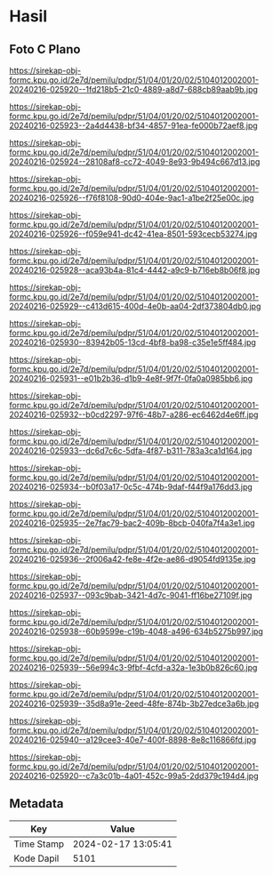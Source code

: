 # Hasil

## Foto C Plano

https://sirekap-obj-formc.kpu.go.id/2e7d/pemilu/pdpr/51/04/01/20/02/5104012002001-20240216-025920--1fd218b5-21c0-4889-a8d7-688cb89aab9b.jpg

https://sirekap-obj-formc.kpu.go.id/2e7d/pemilu/pdpr/51/04/01/20/02/5104012002001-20240216-025923--2a4d4438-bf34-4857-91ea-fe000b72aef8.jpg

https://sirekap-obj-formc.kpu.go.id/2e7d/pemilu/pdpr/51/04/01/20/02/5104012002001-20240216-025924--28108af8-cc72-4049-8e93-9b494c667d13.jpg

https://sirekap-obj-formc.kpu.go.id/2e7d/pemilu/pdpr/51/04/01/20/02/5104012002001-20240216-025926--f76f8108-90d0-404e-9ac1-a1be2f25e00c.jpg

https://sirekap-obj-formc.kpu.go.id/2e7d/pemilu/pdpr/51/04/01/20/02/5104012002001-20240216-025926--f059e941-dc42-41ea-8501-593cecb53274.jpg

https://sirekap-obj-formc.kpu.go.id/2e7d/pemilu/pdpr/51/04/01/20/02/5104012002001-20240216-025928--aca93b4a-81c4-4442-a9c9-b716eb8b06f8.jpg

https://sirekap-obj-formc.kpu.go.id/2e7d/pemilu/pdpr/51/04/01/20/02/5104012002001-20240216-025929--c413d615-400d-4e0b-aa04-2df373804db0.jpg

https://sirekap-obj-formc.kpu.go.id/2e7d/pemilu/pdpr/51/04/01/20/02/5104012002001-20240216-025930--83942b05-13cd-4bf8-ba98-c35e1e5ff484.jpg

https://sirekap-obj-formc.kpu.go.id/2e7d/pemilu/pdpr/51/04/01/20/02/5104012002001-20240216-025931--e01b2b36-d1b9-4e8f-9f7f-0fa0a0985bb6.jpg

https://sirekap-obj-formc.kpu.go.id/2e7d/pemilu/pdpr/51/04/01/20/02/5104012002001-20240216-025932--b0cd2297-97f6-48b7-a286-ec6462d4e6ff.jpg

https://sirekap-obj-formc.kpu.go.id/2e7d/pemilu/pdpr/51/04/01/20/02/5104012002001-20240216-025933--dc6d7c6c-5dfa-4f87-b311-783a3ca1d164.jpg

https://sirekap-obj-formc.kpu.go.id/2e7d/pemilu/pdpr/51/04/01/20/02/5104012002001-20240216-025934--b0f03a17-0c5c-474b-9daf-f44f9a176dd3.jpg

https://sirekap-obj-formc.kpu.go.id/2e7d/pemilu/pdpr/51/04/01/20/02/5104012002001-20240216-025935--2e7fac79-bac2-409b-8bcb-040fa7f4a3e1.jpg

https://sirekap-obj-formc.kpu.go.id/2e7d/pemilu/pdpr/51/04/01/20/02/5104012002001-20240216-025936--2f006a42-fe8e-4f2e-ae86-d9054fd9135e.jpg

https://sirekap-obj-formc.kpu.go.id/2e7d/pemilu/pdpr/51/04/01/20/02/5104012002001-20240216-025937--093c9bab-3421-4d7c-9041-ff16be27109f.jpg

https://sirekap-obj-formc.kpu.go.id/2e7d/pemilu/pdpr/51/04/01/20/02/5104012002001-20240216-025938--60b9599e-c19b-4048-a496-634b5275b997.jpg

https://sirekap-obj-formc.kpu.go.id/2e7d/pemilu/pdpr/51/04/01/20/02/5104012002001-20240216-025939--56e994c3-9fbf-4cfd-a32a-1e3b0b826c60.jpg

https://sirekap-obj-formc.kpu.go.id/2e7d/pemilu/pdpr/51/04/01/20/02/5104012002001-20240216-025939--35d8a91e-2eed-48fe-874b-3b27edce3a6b.jpg

https://sirekap-obj-formc.kpu.go.id/2e7d/pemilu/pdpr/51/04/01/20/02/5104012002001-20240216-025940--a129cee3-40e7-400f-8898-8e8c116866fd.jpg

https://sirekap-obj-formc.kpu.go.id/2e7d/pemilu/pdpr/51/04/01/20/02/5104012002001-20240216-025920--c7a3c01b-4a01-452c-99a5-2dd379c194d4.jpg


## Metadata

| Key        | Value               |
| ---------- | ------------------- |
| Time Stamp | 2024-02-17 13:05:41 |
| Kode Dapil | 5101                |



